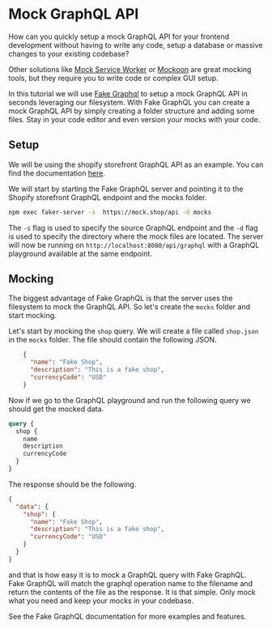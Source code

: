 # Mock GraphQL API

How can you quickly setup a mock GraphQL API for your frontend development without having to write any code, setup a database or massive changes to your existing codebase?

Other solutions like [Mock Service Worker](https://mswjs.io/) or [Mockoon](https://mockoon.com/) are great mocking tools, but they require you to write code or complex GUI setup.

In this tutorial we will use [Fake Graphql](https://github/raysca/faker-server) to setup a mock GraphQL API in seconds leveraging our filesystem. With Fake GraphQL you can create a mock GraphQL API by simply creating a folder structure and adding some files. Stay in your code editor and even version your mocks with your code.

## Setup

We will be using the shopify storefront GraphQL API as an example. You can find the documentation [here](https://shopify.dev/docs/storefront-api/reference).

We will start by starting the Fake GraphQL server and pointing it to the Shopify storefront GraphQL endpoint and the mocks folder.

```bash
npm exec faker-server -s  https://mock.shop/api -d mocks
```

The `-s` flag is used to specify the source GraphQL endpoint and the `-d` flag is used to specify the directory where the mock files are located. The server will now be running on `http://localhost:8080/api/graphql` with a GraphQL playground available at the same endpoint.

## Mocking

The biggest advantage of Fake GraphQL is that the server uses the filesystem to mock the GraphQL API. So let's create the `mocks` folder and start mocking.

Let's start by mocking the `shop` query. We will create a file called `shop.json` in the `mocks` folder. The file should contain the following JSON.

```json
    {
      "name": "Fake Shop",
      "description": "This is a fake shop",
      "currencyCode": "USD"
    }
```

Now if we go to the GraphQL playground and run the following query we should get the mocked data.

```graphql
query {
  shop {
    name
    description
    currencyCode
  }
}
```

The response should be the following.

```json
{
  "data": {
    "shop": {
      "name": "Fake Shop",
      "description": "This is a fake shop",
      "currencyCode": "USD"
    }
  }
}
```

and that is how easy it is to mock a GraphQL query with Fake GraphQL. Fake GraphQL will match the graphql operation name to the filename and return the contents of the file as the response. It is that simple. Only mock what you need and keep your mocks in your codebase.

See the Fake GraphQL documentation for more examples and features.

